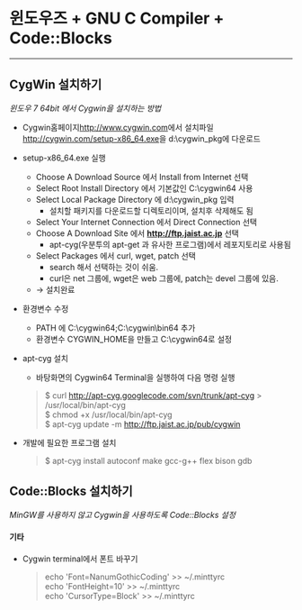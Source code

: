 윈도우즈 + GNU C Compiler + Code::Blocks
======================================= 
----  

CygWin 설치하기
--------------

*윈도우 7 64bit 에서 Cygwin을 설치하는 방법*  

* Cygwin홈페이지<http://www.cygwin.com>에서 설치파일<http://cygwin.com/setup-x86_64.exe>을 d:\cygwin_pkg에 다운로드

* setup-x86_64.exe 실행
	* Choose A Download Source 에서 Install from Internet 선택
    * Select Root Install Directory 에서 기본값인 C:\cygwin64 사용
    * Select Local Package Directory 에 d:\cygwin_pkg 입력
        * 설치할 패키지를 다운로드할 디렉토리이며, 설치후 삭제해도 됨
    * Select Your Internet Connection 에서 Direct Connection 선택
    * Choose A Download Site 에서 **http://ftp.jaist.ac.jp** 선택
        * apt-cyg(우분투의 apt-get 과 유사한 프로그램)에서 레포지토리로 사용됨
    * Select Packages 에서 curl, wget, patch 선택
	    * search 해서 선택하는 것이 쉬움.
	    * curl은 net 그룹에, wget은 web 그룹에, patch는 devel 그룹에 있음.
	* → 설치완료

* 환경변수 수정
	* PATH 에 C:\cygwin64;C:\cygwin\bin64 추가
	* 환경변수 CYGWIN_HOME을 만들고 C:\cygwin64로 설정

* apt-cyg 설치
	* 바탕화면의 Cygwin64 Terminal을 실행하여 다음 명령 실행
	> $ curl http://apt-cyg.googlecode.com/svn/trunk/apt-cyg \> /usr/local/bin/apt-cyg  
	> $ chmod +x /usr/local/bin/apt-cyg  
	> $ apt-cyg update -m http://ftp.jaist.ac.jp/pub/cygwin  

* 개발에 필요한 프로그램 설치
    > $ apt-cyg install autoconf make gcc-g++ flex bison gdb 



Code::Blocks 설치하기
--------------------
*MinGW를 사용하지 않고 Cygwin을 사용하도록 Code::Blocks 설정*


#### 기타

* Cygwin terminal에서 폰트 바꾸기
    > echo 'Font=NanumGothicCoding' >> ~/.minttyrc  
    > echo 'FontHeight=10' >> ~/.minttyrc  
    > echo 'CursorType=Block' >> ~/.minttyrc  
